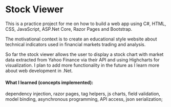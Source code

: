 # Stock Viewer
This is a practice project for me on how to build a web app using C#, HTML, CSS, JavaScript, ASP.Net Core, Razor Pages and Bootstrap.

The motivational context is to create an educational style website about technical indicators used in financial markets trading and analysis.

So far the stock viewer allows the user to display a stock chart with market data extracted from Yahoo Finance via their API and using Highcharts for visualization. 
I plan to add more functionality in the future as I learn more about web development in .Net.

#### What I learned (concepts implemented): 
dependency injection, razor pages, tag helpers, js charts, field validation, model binding, asynchronous programming, API access, json serialization;
